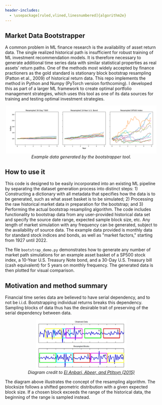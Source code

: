 ```yaml
---
header-includes:
  - \usepackage[ruled,vlined,linesnumbered]{algorithm2e}
---
```


## Market Data Bootstrapper

A common problem in ML finance research is the availability of asset return data. The single realized historical path is insufficient for robust training of ML investment recommendation models. It is therefore necessary to generate additional time series data with similar statistical properties as real assets' return paths. One of the methods most widely accepted by finance practioners as the gold standard is stationary block bootstrap resampling (Patton et al., 2009) of historical return data. This repo implements the method in Python and Numpy (PyTorch version forthcoming). I developed this as part of a larger ML framework to create optimal portfolio management strategies, which uses this tool as one of its data sources for training and testing optimal investment strategies.

<p style="text-align: center;">
    <img src="example_plot.png" width="500"  /><br> 
    <em > Example data generated by the bootstrapper tool.</em>
</p>


## How to use it

This code is designed to be easily incorporated into an existing ML pipeline by separating the dataset generation process into distinct steps: 1) Constructing a dictionary with all  metadata that specifies how the data is to be generated, such as what asset basket is to be simulated; 2) Processing the raw historical market data in preparation for the bootstrap; and 3) Performing the actual bootstrap resampling algorithm. The code includes functionality to bootstrap data from any user-provided historical data set and specify the source date range, expected sample block size, etc. Any length of market simulation with any frequency can be generated, subject to the availability of source data. The example data provided is monthly data for standard stock indices and bonds, as well as "market factors," starting from 1927 until 2022. 

The file `bootstrap_demo.py` demonstrates how to generate any number of market path simulations for an example asset basket of a SP500 stock index, a 10-Year U.S. Treasury Note bond, and a 30-Day U.S. Treasury bill (cash equivalent) for 5 years on monthly frequency. The generated data is then plotted for visual comparison. 


## Motivation and method summary

Financial time series data are believed to have serial dependency, and to not be i.i.d. Bootstrapping individual returns breaks this dependency. Sampling blocks of data thus has the desirable trait of preserving of the serial dependency between data. 

<p style="text-align: center;">
    <img src="block_bootstrap.png" width="300"  /><br> 
    <em > Diagram credit to
<a href="https://journals.plos.org/plosone/article?id=10.1371/journal.pone.0131111">El Anbari, Abeer, and Ptitsyn (2015)</a>
</em>
</p>

The diagram above illustrates the concept of the resampling algorithm. The blocksize follows a shifted geometric distribution with a given expected block size. If a chosen block exceeds the range of the historical data, the beginning of the range is sampled instead. 

